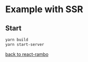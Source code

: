 # Example with SSR

## Start
```bash
yarn build
yarn start-server
```

[back to react-rambo](https://github.com/expert-m/react-rambo)
